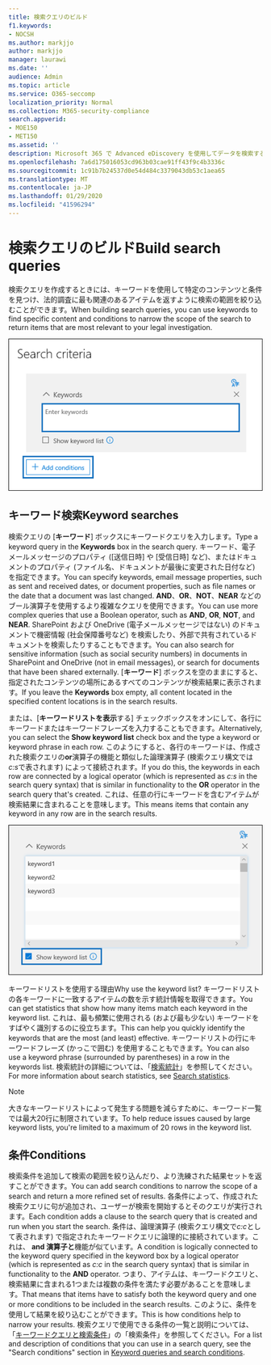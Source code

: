 ```yaml
---
title: 検索クエリのビルド
f1.keywords:
- NOCSH
ms.author: markjjo
author: markjjo
manager: laurawi
ms.date: ''
audience: Admin
ms.topic: article
ms.service: O365-seccomp
localization_priority: Normal
ms.collection: M365-security-compliance
search.appverid:
- MOE150
- MET150
ms.assetid: ''
description: Microsoft 365 で Advanced eDiscovery を使用してデータを検索するときに、検索範囲を絞るためにキーワードと条件を使用します。
ms.openlocfilehash: 7a6d175016053cd963b03cae91ff43f9c4b3336c
ms.sourcegitcommit: 1c91b7b24537d0e54d484c3379043db53c1aea65
ms.translationtype: MT
ms.contentlocale: ja-JP
ms.lasthandoff: 01/29/2020
ms.locfileid: "41596294"
---
```

# <a name="build-search-queries"></a><span data-ttu-id="9edfd-103">検索クエリのビルド</span><span class="sxs-lookup"><span data-stu-id="9edfd-103">Build search queries</span></span>

<span data-ttu-id="9edfd-104">検索クエリを作成するときには、キーワードを使用して特定のコンテンツと条件を見つけ、法的調査に最も関連のあるアイテムを返すように検索の範囲を絞り込むことができます。</span><span class="sxs-lookup"><span data-stu-id="9edfd-104">When building search queries, you can use keywords to find specific content and conditions to narrow the scope of the search to return items that are most relevant to your legal investigation.</span></span>

![キーワードと条件を使用して検索結果を絞り込む](media/SearchQueryBox.png)

## <a name="keyword-searches"></a><span data-ttu-id="9edfd-106">キーワード検索</span><span class="sxs-lookup"><span data-stu-id="9edfd-106">Keyword searches</span></span>

<span data-ttu-id="9edfd-107">検索クエリの [**キーワード**] ボックスにキーワードクエリを入力します。</span><span class="sxs-lookup"><span data-stu-id="9edfd-107">Type a keyword query in the **Keywords** box in the search query.</span></span> <span data-ttu-id="9edfd-108">キーワード、電子メールメッセージのプロパティ ([送信日時] や [受信日時] など)、またはドキュメントのプロパティ (ファイル名、ドキュメントが最後に変更された日付など) を指定できます。</span><span class="sxs-lookup"><span data-stu-id="9edfd-108">You can specify keywords, email message properties, such as sent and received dates, or document properties, such as file names or the date that a document was last changed.</span></span> <span data-ttu-id="9edfd-109">**AND**、**OR**、**NOT**、**NEAR** などのブール演算子を使用するより複雑なクエリを使用できます。</span><span class="sxs-lookup"><span data-stu-id="9edfd-109">You can use more complex queries that use a Boolean operator, such as **AND**, **OR**, **NOT**, and **NEAR**.</span></span> <span data-ttu-id="9edfd-110">SharePoint および OneDrive (電子メールメッセージではない) のドキュメントで機密情報 (社会保障番号など) を検索したり、外部で共有されているドキュメントを検索したりすることもできます。</span><span class="sxs-lookup"><span data-stu-id="9edfd-110">You can also search for sensitive information (such as social security numbers) in documents in SharePoint and OneDrive (not in email messages), or search for documents that have been shared externally.</span></span> <span data-ttu-id="9edfd-111">[**キーワード**] ボックスを空のままにすると、指定されたコンテンツの場所にあるすべてのコンテンツが検索結果に表示されます。</span><span class="sxs-lookup"><span data-stu-id="9edfd-111">If you leave the **Keywords** box empty, all content located in the specified content locations is in the search results.</span></span>
    
<span data-ttu-id="9edfd-112">または、[**キーワードリストを表示**する] チェックボックスをオンにして、各行にキーワードまたはキーワードフレーズを入力することもできます。</span><span class="sxs-lookup"><span data-stu-id="9edfd-112">Alternatively, you can select the **Show keyword list** check box and the type a keyword or keyword phrase in each row.</span></span> <span data-ttu-id="9edfd-113">このようにすると、各行のキーワードは、作成された検索クエリの**or**演算子の機能と類似した論理演算子 (検索クエリ構文では*c:s*で表されます) によって接続されます。</span><span class="sxs-lookup"><span data-stu-id="9edfd-113">If you do this, the keywords in each row are connected by a logical operator (which is represented as *c:s* in the search query syntax) that is similar in functionality to the **OR** operator in the search query that's created.</span></span> <span data-ttu-id="9edfd-114">これは、任意の行にキーワードを含むアイテムが検索結果に含まれることを意味します。</span><span class="sxs-lookup"><span data-stu-id="9edfd-114">This means items that contain any keyword in any row are in the search results.</span></span>

![キーワードリストを使用して、クエリ内の各キーワードの統計情報を取得する](media/KeywordListSearch.png)

<span data-ttu-id="9edfd-116">キーワードリストを使用する理由</span><span class="sxs-lookup"><span data-stu-id="9edfd-116">Why use the keyword list?</span></span> <span data-ttu-id="9edfd-117">キーワードリストの各キーワードに一致するアイテムの数を示す統計情報を取得できます。</span><span class="sxs-lookup"><span data-stu-id="9edfd-117">You can get statistics that show how many items match each keyword in the keyword list.</span></span> <span data-ttu-id="9edfd-118">これは、最も頻繁に使用される (および最も少ない) キーワードをすばやく識別するのに役立ちます。</span><span class="sxs-lookup"><span data-stu-id="9edfd-118">This can help you quickly identify the keywords that are the most (and least) effective.</span></span> <span data-ttu-id="9edfd-119">キーワードリストの行にキーワードフレーズ (かっこで囲む) を使用することもできます。</span><span class="sxs-lookup"><span data-stu-id="9edfd-119">You can also use a keyword phrase (surrounded by parentheses) in a row in the keywords list.</span></span> <span data-ttu-id="9edfd-120">検索統計の詳細については、「[検索統計](search-statistics.md)」を参照してください。</span><span class="sxs-lookup"><span data-stu-id="9edfd-120">For more information about search statistics, see [Search statistics](search-statistics.md).</span></span>

> [!NOTE]
> <span data-ttu-id="9edfd-121">大きなキーワードリストによって発生する問題を減らすために、キーワード一覧では最大20行に制限されています。</span><span class="sxs-lookup"><span data-stu-id="9edfd-121">To help reduce issues caused by large keyword lists, you're limited to a maximum of 20 rows in the keyword list.</span></span>

## <a name="conditions"></a><span data-ttu-id="9edfd-122">条件</span><span class="sxs-lookup"><span data-stu-id="9edfd-122">Conditions</span></span>
    
<span data-ttu-id="9edfd-123">検索条件を追加して検索の範囲を絞り込んだり、より洗練された結果セットを返すことができます。</span><span class="sxs-lookup"><span data-stu-id="9edfd-123">You can add search conditions to narrow the scope of a search and return a more refined set of results.</span></span> <span data-ttu-id="9edfd-124">各条件によって、作成された検索クエリに句が追加され、ユーザーが検索を開始するとそのクエリが実行されます。</span><span class="sxs-lookup"><span data-stu-id="9edfd-124">Each condition adds a clause to the search query that is created and run when you start the search.</span></span> <span data-ttu-id="9edfd-125">条件は、論理演算子 (検索クエリ構文で*c:c*として表されます) で指定されたキーワードクエリに論理的に接続されています。これは、 **and 演算子と**機能が似ています。</span><span class="sxs-lookup"><span data-stu-id="9edfd-125">A condition is logically connected to the keyword query specified in the keyword box by a logical operator (which is represented as *c:c* in the search query syntax) that is similar in functionality to the **AND** operator.</span></span> <span data-ttu-id="9edfd-126">つまり、アイテムは、キーワードクエリと、検索結果に含まれる1つまたは複数の条件を満たす必要があることを意味します。</span><span class="sxs-lookup"><span data-stu-id="9edfd-126">That means that items have to satisfy both the keyword query and one or more conditions to be included in the search results.</span></span> <span data-ttu-id="9edfd-127">このように、条件を使用して結果を絞り込むことができます。</span><span class="sxs-lookup"><span data-stu-id="9edfd-127">This is how conditions help to narrow your results.</span></span> <span data-ttu-id="9edfd-128">検索クエリで使用できる条件の一覧と説明については、「[キーワードクエリと検索条件](keyword-queries-and-search-conditions.md#search-conditions)」の「検索条件」を参照してください。</span><span class="sxs-lookup"><span data-stu-id="9edfd-128">For a list and description of conditions that you can use in a search query, see the "Search conditions" section in [Keyword queries and search conditions](keyword-queries-and-search-conditions.md#search-conditions).</span></span>
